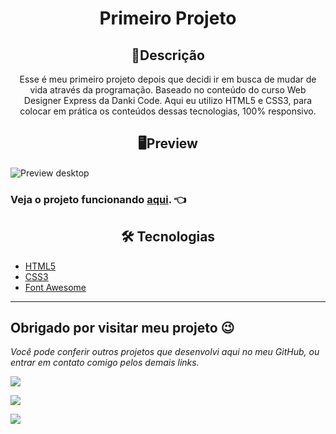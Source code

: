 <h1 align="center">Primeiro Projeto</h1>

<h2 align="center">📖Descrição</h2>

<p align="center">Esse é meu primeiro projeto depois que decidi ir em busca de mudar de vida através da programação. Baseado no conteúdo do curso Web Designer Express da Danki Code. Aqui eu utilizo HTML5 e CSS3, para colocar em prática os conteúdos dessas tecnologias, 100% responsivo.</p>

<h2 align="center">🖥Preview</h2>

<img src="imgs\primeiro projeto.png" alt="Preview desktop"></img>

### Veja o projeto funcionando <a href="https://kevynfirst.github.io/primeiro-projeto">aqui</a>. 👈



<h2 align="center">🛠 Tecnologias</h2>

- [HTML5](https://html.com/)
- [CSS3](https://developer.mozilla.org/pt-BR/docs/Web/CSS)
- [Font Awesome](https://fontawesome.com/)

---

## Obrigado por visitar meu projeto 😉
<i>Você pode conferir outros projetos que desenvolvi aqui no meu GitHub, ou entrar em contato comigo pelos demais links.</i>
<br>

<a href = "mailto:kevynfirst@gmail.com"><img src="https://img.shields.io/badge/-Gmail-%23333?style=for-the-badge&logo=gmail&logoColor=white" target="_blank"></a>
<div> 

  <a href="https://instagram.com/kevynfirst" target="_blank"><img src="https://img.shields.io/badge/-Instagram-%23E4405F?style=for-the-badge&logo=instagram&logoColor=white" target="_blank"></a>

  <a href="https://www.linkedin.com/in/kevynfirst" target="_blank"><img src="https://img.shields.io/badge/-LinkedIn-%230077B5?style=for-the-badge&logo=linkedin&logoColor=white" target="_blank"></a>


</div>
